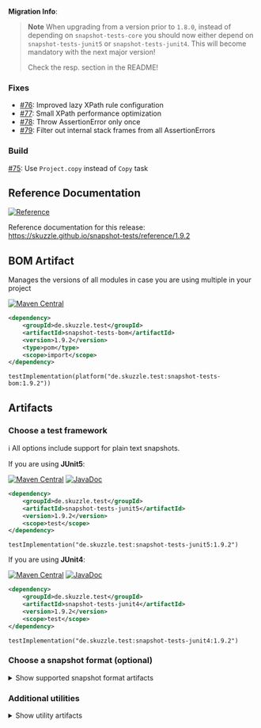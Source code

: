 **Migration Info**: 

> **Note**
> When upgrading from a version prior to `1.8.0`, instead of depending on `snapshot-tests-core` you should now 
> either depend on `snapshot-tests-junit5` or `snapshot-tests-junit4`. 
> This will become mandatory with the next major version!
> 
> Check the resp. section in the README!

### Fixes

* [#76](https://github.com/skuzzle/snapshot-tests/issues/76): Improved lazy XPath rule configuration
* [#77](https://github.com/skuzzle/snapshot-tests/issues/77): Small XPath performance optimization
* [#78](https://github.com/skuzzle/snapshot-tests/issues/78): Throw AssertionError only once
* [#79](https://github.com/skuzzle/snapshot-tests/issues/79): Filter out internal stack frames from all AssertionErrors

### Build
[#75](https://github.com/skuzzle/snapshot-tests/issues/75): Use `Project.copy` instead of `Copy` task

## Reference Documentation

[![Reference](https://img.shields.io/static/v1?label=Reference&message=1.9.2&color=orange)](https://skuzzle.github.io/snapshot-tests/reference/1.9.2)

Reference documentation for this release: https://skuzzle.github.io/snapshot-tests/reference/1.9.2


## BOM Artifact
Manages the versions of all modules in case you are using multiple in your project

[![Maven Central](https://img.shields.io/static/v1?label=MavenCentral&message=1.9.2&color=blue)](https://search.maven.org/artifact/de.skuzzle.test/snapshot-tests-bom/1.9.2/jar)

```xml
<dependency>
    <groupId>de.skuzzle.test</groupId>
    <artifactId>snapshot-tests-bom</artifactId>
    <version>1.9.2</version>
    <type>pom</type>
    <scope>import</scope>
</dependency>
```

```
testImplementation(platform("de.skuzzle.test:snapshot-tests-bom:1.9.2"))
```

## Artifacts

### Choose a test framework

ℹ️ All options include support for plain text snapshots.

If you are using **JUnit5**:

[![Maven Central](https://img.shields.io/static/v1?label=MavenCentral&message=1.9.2&color=blue)](https://search.maven.org/artifact/de.skuzzle.test/snapshot-tests-junit5/1.9.2/jar) [![JavaDoc](https://img.shields.io/static/v1?label=JavaDoc&message=1.9.2&color=orange)](http://www.javadoc.io/doc/de.skuzzle.test/snapshot-tests-junit5/1.9.2)

```xml
<dependency>
    <groupId>de.skuzzle.test</groupId>
    <artifactId>snapshot-tests-junit5</artifactId>
    <version>1.9.2</version>
    <scope>test</scope>
</dependency>
```

```
testImplementation("de.skuzzle.test:snapshot-tests-junit5:1.9.2")
```

If you are using **JUnit4**:

[![Maven Central](https://img.shields.io/static/v1?label=MavenCentral&message=1.9.2&color=blue)](https://search.maven.org/artifact/de.skuzzle.test/snapshot-tests-junit4/1.9.2/jar) [![JavaDoc](https://img.shields.io/static/v1?label=JavaDoc&message=1.9.2&color=orange)](http://www.javadoc.io/doc/de.skuzzle.test/snapshot-tests-junit4/1.9.2)

```xml
<dependency>
    <groupId>de.skuzzle.test</groupId>
    <artifactId>snapshot-tests-junit4</artifactId>
    <version>1.9.2</version>
    <scope>test</scope>
</dependency>
```

```
testImplementation("de.skuzzle.test:snapshot-tests-junit4:1.9.2")
```

### Choose a snapshot format (optional)
<details>
    <summary>Show supported snapshot format artifacts</summary>
    
If you want **JSON** based snapshots:

[![Maven Central](https://img.shields.io/static/v1?label=MavenCentral&message=1.9.2&color=blue)](https://search.maven.org/artifact/de.skuzzle.test/snapshot-tests-jackson/1.9.2/jar) [![JavaDoc](https://img.shields.io/static/v1?label=JavaDoc&message=1.9.2&color=orange)](http://www.javadoc.io/doc/de.skuzzle.test/snapshot-tests-jackson/1.9.2)

```xml
<dependency>
    <groupId>de.skuzzle.test</groupId>
    <artifactId>snapshot-tests-jackson</artifactId>
    <version>1.9.2</version>
    <scope>test</scope>
</dependency>
```

```
testImplementation("de.skuzzle.test:snapshot-tests-jackson:1.9.2")
```

If you want **XML** based snapshots using jaxb and `javax.xml` legacy namespaces:

[![Maven Central](https://img.shields.io/static/v1?label=MavenCentral&message=1.9.2&color=blue)](https://search.maven.org/artifact/de.skuzzle.test/snapshot-tests-jaxb/1.9.2/jar) [![JavaDoc](https://img.shields.io/static/v1?label=JavaDoc&message=1.9.2&color=orange)](http://www.javadoc.io/doc/de.skuzzle.test/snapshot-tests-jaxb/1.9.2)

```xml
<dependency>
    <groupId>de.skuzzle.test</groupId>
    <artifactId>snapshot-tests-jaxb</artifactId>
    <version>1.9.2</version>
    <scope>test</scope>
</dependency>
```

```
testImplementation("de.skuzzle.test:snapshot-tests-jaxb:1.9.2")
```

If you want **XML** based snapshots using jaxb new `jakarta.xml` namespaces:

[![Maven Central](https://img.shields.io/static/v1?label=MavenCentral&message=1.9.2&color=blue)](https://search.maven.org/artifact/de.skuzzle.test/snapshot-tests-jaxb-jakarta/1.9.2/jar) [![JavaDoc](https://img.shields.io/static/v1?label=JavaDoc&message=1.9.2&color=orange)](http://www.javadoc.io/doc/de.skuzzle.test/snapshot-tests-jaxb-jakarta/1.9.2)

```xml
<dependency>
    <groupId>de.skuzzle.test</groupId>
    <artifactId>snapshot-tests-jaxb-jakarta</artifactId>
    <version>1.9.2</version>
    <scope>test</scope>
</dependency>
```

```
testImplementation("de.skuzzle.test:snapshot-tests-jaxb-jakarta:1.9.2")
```

If you want **HTML** based snapshots:

[![Maven Central](https://img.shields.io/static/v1?label=MavenCentral&message=1.9.2&color=blue)](https://search.maven.org/artifact/de.skuzzle.test/snapshot-tests-html/1.9.2/jar) [![JavaDoc](https://img.shields.io/static/v1?label=JavaDoc&message=1.9.2&color=orange)](http://www.javadoc.io/doc/de.skuzzle.test/snapshot-tests-html/1.9.2)

```xml
<dependency>
    <groupId>de.skuzzle.test</groupId>
    <artifactId>snapshot-tests-html</artifactId>
    <version>1.9.2</version>
    <scope>test</scope>
</dependency>
```

```
testImplementation("de.skuzzle.test:snapshot-tests-html:1.9.2")
```
</details>

### Additional utilities

<details>
    <summary>Show utility artifacts</summary>

Directory Params

[![Maven Central](https://img.shields.io/static/v1?label=MavenCentral&message=1.9.2&color=blue)](https://search.maven.org/artifact/de.skuzzle.test/snapshot-tests-directory-params/1.9.2/jar) [![JavaDoc](https://img.shields.io/static/v1?label=JavaDoc&message=1.9.2&color=orange)](http://www.javadoc.io/doc/de.skuzzle.test/snapshot-tests-directory-params/1.9.2)

```xml
<dependency>
    <groupId>de.skuzzle.test</groupId>
    <artifactId>snapshot-tests-directory-params</artifactId>
    <version>1.9.2</version>
    <scope>test</scope>
</dependency>
```

```
testImplementation("de.skuzzle.test:snapshot-tests-directory-params:1.9.2")
```

Object normalization (⚠️ Experimental⚠)

[![Maven Central](https://img.shields.io/static/v1?label=MavenCentral&message=1.9.2&color=blue)](https://search.maven.org/artifact/de.skuzzle.test/snapshot-tests-normalize/1.9.2/jar) [![JavaDoc](https://img.shields.io/static/v1?label=JavaDoc&message=1.9.2&color=orange)](http://www.javadoc.io/doc/de.skuzzle.test/snapshot-tests-normalize/1.9.2)

```xml
<dependency>
    <groupId>de.skuzzle.test</groupId>
    <artifactId>snapshot-tests-normalize</artifactId>
    <version>1.9.2</version>
    <scope>test</scope>
</dependency>
```

```
testImplementation("de.skuzzle.test:snapshot-tests-normalize:1.9.2")
```
</details>